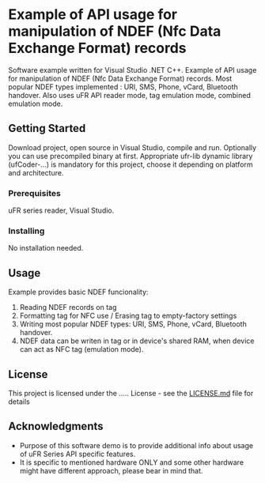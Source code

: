 # Example of API usage for manipulation of NDEF (Nfc Data Exchange Format) records

Software example written for Visual Studio .NET C++.
Example of API usage for manipulation of NDEF (Nfc Data Exchange Format) records. 
Most popular NDEF types implemented : URI, SMS, Phone, vCard, Bluetooth handover. 
Also uses uFR API reader mode, tag emulation mode, combined emulation mode.


## Getting Started

Download project, open source in Visual Studio, compile and run. Optionally you can use precompiled binary at first.
Appropriate ufr-lib dynamic library (ufCoder-...) is mandatory for this project, choose it depending on platform and architecture.

### Prerequisites

uFR series reader, Visual Studio.


### Installing

No installation needed. 


## Usage

Example provides basic NDEF funcionality: 
1. Reading NDEF records on tag
2. Formatting tag for NFC use / Erasing tag to empty-factory settings
3. Writing most popular NDEF types: URI, SMS, Phone, vCard, Bluetooth handover. 
4. NDEF data can be writen in tag or in device's shared RAM, when device can act as NFC tag (emulation mode).
 

## License

This project is licensed under the ..... License - see the [LICENSE.md](LICENSE.md) file for details

## Acknowledgments

* Purpose of this software demo is to provide additional info about usage of uFR Series API specific features.
* It is specific to mentioned hardware ONLY and some other hardware might have different approach, please bear in mind that.  


